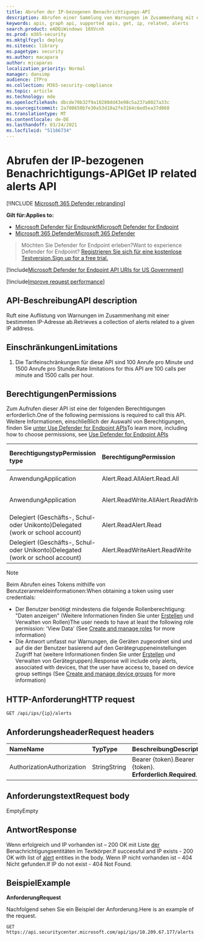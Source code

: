 ```yaml
---
title: Abrufen der IP-bezogenen Benachrichtigungs-API
description: Abrufen einer Sammlung von Warnungen im Zusammenhang mit einer bestimmten IP-Adresse mithilfe von Microsoft Defender for Endpoint
keywords: apis, graph api, supported apis, get, ip, related, alerts
search.product: eADQiWindows 10XVcnh
ms.prod: m365-security
ms.mktglfcycl: deploy
ms.sitesec: library
ms.pagetype: security
ms.author: macapara
author: mjcaparas
localization_priority: Normal
manager: dansimp
audience: ITPro
ms.collection: M365-security-compliance
ms.topic: article
ms.technology: mde
ms.openlocfilehash: dbcde70b32f9a10280dd43e98c5a237a0027a33c
ms.sourcegitcommit: 2a708650b7e30a53d10a2fe3164c6ed5ea37d868
ms.translationtype: MT
ms.contentlocale: de-DE
ms.lasthandoff: 03/24/2021
ms.locfileid: "51166734"
---
```

# <a name="get-ip-related-alerts-api"></a><span data-ttu-id="9f53b-104">Abrufen der IP-bezogenen Benachrichtigungs-API</span><span class="sxs-lookup"><span data-stu-id="9f53b-104">Get IP related alerts API</span></span>

[!INCLUDE [Microsoft 365 Defender rebranding](../../includes/microsoft-defender.md)]

<span data-ttu-id="9f53b-105">**Gilt für:**</span><span class="sxs-lookup"><span data-stu-id="9f53b-105">**Applies to:**</span></span>
- [<span data-ttu-id="9f53b-106">Microsoft Defender für Endpunkt</span><span class="sxs-lookup"><span data-stu-id="9f53b-106">Microsoft Defender for Endpoint</span></span>](https://go.microsoft.com/fwlink/p/?linkid=2154037)
- [<span data-ttu-id="9f53b-107">Microsoft 365 Defender</span><span class="sxs-lookup"><span data-stu-id="9f53b-107">Microsoft 365 Defender</span></span>](https://go.microsoft.com/fwlink/?linkid=2118804)

> <span data-ttu-id="9f53b-108">Möchten Sie Defender for Endpoint erleben?</span><span class="sxs-lookup"><span data-stu-id="9f53b-108">Want to experience Defender for Endpoint?</span></span> [<span data-ttu-id="9f53b-109">Registrieren Sie sich für eine kostenlose Testversion.</span><span class="sxs-lookup"><span data-stu-id="9f53b-109">Sign up for a free trial.</span></span>](https://www.microsoft.com/microsoft-365/windows/microsoft-defender-atp?ocid=docs-wdatp-exposedapis-abovefoldlink) 

[!include[Microsoft Defender for Endpoint API URIs for US Government](../../includes/microsoft-defender-api-usgov.md)]

[!include[Improve request performance](../../includes/improve-request-performance.md)]

## <a name="api-description"></a><span data-ttu-id="9f53b-110">API-Beschreibung</span><span class="sxs-lookup"><span data-stu-id="9f53b-110">API description</span></span>
<span data-ttu-id="9f53b-111">Ruft eine Auflistung von Warnungen im Zusammenhang mit einer bestimmten IP-Adresse ab.</span><span class="sxs-lookup"><span data-stu-id="9f53b-111">Retrieves a collection of alerts related to a given IP address.</span></span>


## <a name="limitations"></a><span data-ttu-id="9f53b-112">Einschränkungen</span><span class="sxs-lookup"><span data-stu-id="9f53b-112">Limitations</span></span>
1. <span data-ttu-id="9f53b-113">Die Tarifeinschränkungen für diese API sind 100 Anrufe pro Minute und 1500 Anrufe pro Stunde.</span><span class="sxs-lookup"><span data-stu-id="9f53b-113">Rate limitations for this API are 100 calls per minute and 1500 calls per hour.</span></span>


## <a name="permissions"></a><span data-ttu-id="9f53b-114">Berechtigungen</span><span class="sxs-lookup"><span data-stu-id="9f53b-114">Permissions</span></span>
<span data-ttu-id="9f53b-115">Zum Aufrufen dieser API ist eine der folgenden Berechtigungen erforderlich.</span><span class="sxs-lookup"><span data-stu-id="9f53b-115">One of the following permissions is required to call this API.</span></span> <span data-ttu-id="9f53b-116">Weitere Informationen, einschließlich der Auswahl von Berechtigungen, finden Sie [unter Use Defender for Endpoint APIs](apis-intro.md)</span><span class="sxs-lookup"><span data-stu-id="9f53b-116">To learn more, including how to choose permissions, see [Use Defender for Endpoint APIs](apis-intro.md)</span></span>

<span data-ttu-id="9f53b-117">Berechtigungstyp</span><span class="sxs-lookup"><span data-stu-id="9f53b-117">Permission type</span></span> |   <span data-ttu-id="9f53b-118">Berechtigung</span><span class="sxs-lookup"><span data-stu-id="9f53b-118">Permission</span></span>  |   <span data-ttu-id="9f53b-119">Anzeigename der Berechtigung</span><span class="sxs-lookup"><span data-stu-id="9f53b-119">Permission display name</span></span>
:---|:---|:---
<span data-ttu-id="9f53b-120">Anwendung</span><span class="sxs-lookup"><span data-stu-id="9f53b-120">Application</span></span> |   <span data-ttu-id="9f53b-121">Alert.Read.All</span><span class="sxs-lookup"><span data-stu-id="9f53b-121">Alert.Read.All</span></span> |    <span data-ttu-id="9f53b-122">"Alle Warnungen lesen"</span><span class="sxs-lookup"><span data-stu-id="9f53b-122">'Read all alerts'</span></span>
<span data-ttu-id="9f53b-123">Anwendung</span><span class="sxs-lookup"><span data-stu-id="9f53b-123">Application</span></span> |   <span data-ttu-id="9f53b-124">Alert.ReadWrite.All</span><span class="sxs-lookup"><span data-stu-id="9f53b-124">Alert.ReadWrite.All</span></span> |   <span data-ttu-id="9f53b-125">"Alle Warnungen lesen und schreiben"</span><span class="sxs-lookup"><span data-stu-id="9f53b-125">'Read and write all alerts'</span></span>
<span data-ttu-id="9f53b-126">Delegiert (Geschäfts-, Schul- oder Unikonto)</span><span class="sxs-lookup"><span data-stu-id="9f53b-126">Delegated (work or school account)</span></span> | <span data-ttu-id="9f53b-127">Alert.Read</span><span class="sxs-lookup"><span data-stu-id="9f53b-127">Alert.Read</span></span> | <span data-ttu-id="9f53b-128">"Warnungen lesen"</span><span class="sxs-lookup"><span data-stu-id="9f53b-128">'Read alerts'</span></span>
<span data-ttu-id="9f53b-129">Delegiert (Geschäfts-, Schul- oder Unikonto)</span><span class="sxs-lookup"><span data-stu-id="9f53b-129">Delegated (work or school account)</span></span> | <span data-ttu-id="9f53b-130">Alert.ReadWrite</span><span class="sxs-lookup"><span data-stu-id="9f53b-130">Alert.ReadWrite</span></span> | <span data-ttu-id="9f53b-131">"Warnungen lesen und schreiben"</span><span class="sxs-lookup"><span data-stu-id="9f53b-131">'Read and write alerts'</span></span>

>[!Note]
> <span data-ttu-id="9f53b-132">Beim Abrufen eines Tokens mithilfe von Benutzeranmeldeinformationen:</span><span class="sxs-lookup"><span data-stu-id="9f53b-132">When obtaining a token using user credentials:</span></span>
>- <span data-ttu-id="9f53b-133">Der Benutzer benötigt mindestens die folgende Rollenberechtigung: "Daten anzeigen" (Weitere Informationen finden Sie unter [Erstellen](user-roles.md) und Verwalten von Rollen)</span><span class="sxs-lookup"><span data-stu-id="9f53b-133">The user needs to have at least the following role permission: 'View Data' (See [Create and manage roles](user-roles.md) for more information)</span></span>
>- <span data-ttu-id="9f53b-134">Die Antwort umfasst nur Warnungen, die Geräten zugeordnet sind und auf die der Benutzer basierend auf den Gerätegruppeneinstellungen Zugriff hat (weitere Informationen finden Sie unter [Erstellen](machine-groups.md) und Verwalten von Gerätegruppen).</span><span class="sxs-lookup"><span data-stu-id="9f53b-134">Response will include only alerts, associated with devices, that the user have access to, based on device group settings (See [Create and manage device groups](machine-groups.md) for more information)</span></span>

## <a name="http-request"></a><span data-ttu-id="9f53b-135">HTTP-Anforderung</span><span class="sxs-lookup"><span data-stu-id="9f53b-135">HTTP request</span></span>
```
GET /api/ips/{ip}/alerts
```

## <a name="request-headers"></a><span data-ttu-id="9f53b-136">Anforderungsheader</span><span class="sxs-lookup"><span data-stu-id="9f53b-136">Request headers</span></span>

<span data-ttu-id="9f53b-137">Name</span><span class="sxs-lookup"><span data-stu-id="9f53b-137">Name</span></span> | <span data-ttu-id="9f53b-138">Typ</span><span class="sxs-lookup"><span data-stu-id="9f53b-138">Type</span></span> | <span data-ttu-id="9f53b-139">Beschreibung</span><span class="sxs-lookup"><span data-stu-id="9f53b-139">Description</span></span>
:---|:---|:---
<span data-ttu-id="9f53b-140">Authorization</span><span class="sxs-lookup"><span data-stu-id="9f53b-140">Authorization</span></span> | <span data-ttu-id="9f53b-141">String</span><span class="sxs-lookup"><span data-stu-id="9f53b-141">String</span></span> | <span data-ttu-id="9f53b-142">Bearer {token}.</span><span class="sxs-lookup"><span data-stu-id="9f53b-142">Bearer {token}.</span></span> <span data-ttu-id="9f53b-143">**Erforderlich**.</span><span class="sxs-lookup"><span data-stu-id="9f53b-143">**Required**.</span></span>


## <a name="request-body"></a><span data-ttu-id="9f53b-144">Anforderungstext</span><span class="sxs-lookup"><span data-stu-id="9f53b-144">Request body</span></span>
<span data-ttu-id="9f53b-145">Empty</span><span class="sxs-lookup"><span data-stu-id="9f53b-145">Empty</span></span>

## <a name="response"></a><span data-ttu-id="9f53b-146">Antwort</span><span class="sxs-lookup"><span data-stu-id="9f53b-146">Response</span></span>
<span data-ttu-id="9f53b-147">Wenn erfolgreich und IP vorhanden ist – 200 OK mit Liste [der](alerts.md) Benachrichtigungsentitäten im Textkörper.</span><span class="sxs-lookup"><span data-stu-id="9f53b-147">If successful and IP exists - 200 OK with list of [alert](alerts.md) entities in the body.</span></span> <span data-ttu-id="9f53b-148">Wenn IP nicht vorhanden ist – 404 Nicht gefunden.</span><span class="sxs-lookup"><span data-stu-id="9f53b-148">If IP do not exist - 404 Not Found.</span></span>


## <a name="example"></a><span data-ttu-id="9f53b-149">Beispiel</span><span class="sxs-lookup"><span data-stu-id="9f53b-149">Example</span></span>

<span data-ttu-id="9f53b-150">**Anforderung**</span><span class="sxs-lookup"><span data-stu-id="9f53b-150">**Request**</span></span>

<span data-ttu-id="9f53b-151">Nachfolgend sehen Sie ein Beispiel der Anforderung.</span><span class="sxs-lookup"><span data-stu-id="9f53b-151">Here is an example of the request.</span></span>

```http
GET https://api.securitycenter.microsoft.com/api/ips/10.209.67.177/alerts
```
